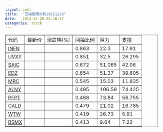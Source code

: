 ```yaml
---
layout: post
title:  "回抽股票分析20151229"
date:   2015-12-29 01:16:57
categories: stock
---
```

<script type="text/javascript">
var stockList = []
stockList.push('gb_infn');
stockList.push('gb_uvxy');
stockList.push('gb_saic');
stockList.push('gb_edz');
stockList.push('gb_mrc');
stockList.push('gb_alny');
stockList.push('gb_pfpt');
stockList.push('gb_cald');
stockList.push('gb_wtw');
stockList.push('gb_bsmx');
</script>
<table border="1">
 <tr>
 <td>代码</td>
 <td>最新价</td>
 <td>涨跌幅(%)</td>
 <td>回抽比例</td>
 <td>阻力</td>
 <td>支撑</td>
</tr>
  <tr id="infn">
  <td><a href="http://stock.finance.sina.com.cn/usstock/quotes/INFN.html" target="_blank">INFN</a></td><td></td><td></td><td>0.863</td><td>22.3</td><td>17.91</td></tr>
  <tr id="uvxy">
  <td><a href="http://stock.finance.sina.com.cn/usstock/quotes/UVXY.html" target="_blank">UVXY</a></td><td></td><td></td><td>0.851</td><td>32.5</td><td>26.295</td></tr>
  <tr id="saic">
  <td><a href="http://stock.finance.sina.com.cn/usstock/quotes/SAIC.html" target="_blank">SAIC</a></td><td></td><td></td><td>0.672</td><td>51.065</td><td>42.06</td></tr>
  <tr id="edz">
  <td><a href="http://stock.finance.sina.com.cn/usstock/quotes/EDZ.html" target="_blank">EDZ</a></td><td></td><td></td><td>0.654</td><td>51.37</td><td>39.605</td></tr>
  <tr id="mrc">
  <td><a href="http://stock.finance.sina.com.cn/usstock/quotes/MRC.html" target="_blank">MRC</a></td><td></td><td></td><td>0.545</td><td>15.03</td><td>11.835</td></tr>
  <tr id="alny">
  <td><a href="http://stock.finance.sina.com.cn/usstock/quotes/ALNY.html" target="_blank">ALNY</a></td><td></td><td></td><td>0.495</td><td>106.59</td><td>74.425</td></tr>
  <tr id="pfpt">
  <td><a href="http://stock.finance.sina.com.cn/usstock/quotes/PFPT.html" target="_blank">PFPT</a></td><td></td><td></td><td>0.488</td><td>73.84</td><td>56.755</td></tr>
  <tr id="cald">
  <td><a href="http://stock.finance.sina.com.cn/usstock/quotes/CALD.html" target="_blank">CALD</a></td><td></td><td></td><td>0.479</td><td>21.02</td><td>16.785</td></tr>
  <tr id="wtw">
  <td><a href="http://stock.finance.sina.com.cn/usstock/quotes/WTW.html" target="_blank">WTW</a></td><td></td><td></td><td>0.419</td><td>26.73</td><td>5.91</td></tr>
  <tr id="bsmx">
  <td><a href="http://stock.finance.sina.com.cn/usstock/quotes/BSMX.html" target="_blank">BSMX</a></td><td></td><td></td><td>0.413</td><td>9.64</td><td>7.22</td></tr>
</table>
